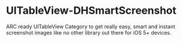 UITableView-DHSmartScreenshot
=============================

ARC ready UITableView Category to get really easy, smart and instant screenshot images like no other library out there for iOS 5+ devices.
